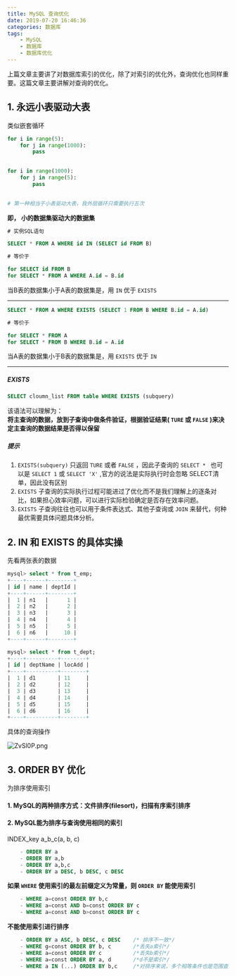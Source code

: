 ```yaml
---
title: MySQL 查询优化
date: 2019-07-20 16:46:36
categories: 数据库
tags: 
    - MySQL
    - 数据库
    - 数据库优化
---
```

上篇文章主要讲了对数据库索引的优化，除了对索引的优化外，查询优化也同样重要。这篇文章主要讲解对查询的优化。

<!--more-->

## 1. 永远小表驱动大表

类似嵌套循环
```python
for i in range(5):
    for j in range(1000):
        pass
        

for i in range(1000):
    for j in range(5):
        pass
        

# 第一种相当于小表驱动大表，我外层循环只需要执行五次
```


**即， 小的数据集驱动大的数据集**

```sql
# 实例SQL语句

SELECT * FROM A WHERE id IN (SELECT id FROM B)

# 等价于

for SELECT id FROM B
for SELECT * FROM A WHERE A.id = B.id
```

当B表的数据集小于A表的数据集是，用 `IN` 优于 `EXISTS`

---
```sql
SELECT * FROM A WHERE EXISTS (SELECT 1 FROM B WHERE B.id = A.id)

# 等价于

for SELECT * FROM A
for SELECT * FROM B WHERE B.id = A.id
```
当A表的数据集小于B表的数据集是，用 `EXISTS` 优于 `IN`

---

##### EXISTS
```sql
SELECT cloumn_list FROM table WHERE EXISTS (subquery)
```

该语法可以理解为：  
**将主查询的数据，放到子查询中做条件验证，根据验证结果( `TURE` 或 `FALSE` )来决定主查询的数据结果是否得以保留**

##### 提示

1. `EXISTS(subquery)` 只返回 `TURE` 或者 `FALSE` ，因此子查询的 `SELECT * ` 也可以是 `SELECT 1` 或 `SELECT 'X'` ,官方的说法是实际执行时会忽略 SELECT清单，因此没有区别
2. `EXISTS` 子查询的实际执行过程可能进过了优化而不是我们理解上的逐条对比，如果担心效率问题，可以进行实际检验确定是否存在效率问题。
3. `EXISTS` 子查询往往也可以用于条件表达式、其他子查询或 `JOIN` 来替代，何种最优需要具体问题具体分析。

## 2. IN 和 EXISTS 的具体实操

先看两张表的数据
```sql
mysql> select * from t_emp;
+----+------+--------+
| id | name | deptId |
+----+------+--------+
|  1 | n1   |      1 |
|  2 | n2   |      2 |
|  3 | n3   |      3 |
|  4 | n4   |      4 |
|  5 | n5   |      5 |
|  6 | n6   |     10 |
+----+------+--------+

mysql> select * from t_dept;
+----+----------+--------+
| id | deptName | locAdd |
+----+----------+--------+
|  1 | d1       | 11     |
|  2 | d2       | 12     |
|  3 | d3       | 13     |
|  4 | d4       | 14     |
|  5 | d5       | 15     |
|  6 | d6       | 16     |
+----+----------+--------+
```

具体的查询操作
 
![ZvSl0P.png](https://s2.ax1x.com/2019/07/19/ZvSl0P.png)

## 3. ORDER BY 优化

为排序使用索引

#### 1. MySQL的两种排序方式：文件排序(filesort)，扫描有序索引排序
#### 2. MySQL能为排序与查询使用相同的索引  

INDEX_key a_b_c(a, b, c)
```sql
    - ORDER BY a
    - ORDER BY a,b
    - ORDER BY a,b,c
    - ORDER BY a DESC, b DESC, c DESC 
```

**如果 `WHERE` 使用索引的最左前缀定义为常量，则 `ORDER BY` 能使用索引**
```sql
    - WHERE a=const ORDER BY b,c
    - WHERE a=const AND b=const ORDER BY c
    - WHERE a=const AND b>const ORDER BY c
```
**不能使用索引进行排序**
```sql
    - ORDER BY a ASC, b DESC, c DESC    /* 排序不一致*/
    - WHERE g=const ORDER BY b, c       /*丢失a索引*/
    - WHERE a=const ORDER BY c          /*丢失b索引*/
    - WHERE a=const ORDER BY a, d       /*d不是索引*/
    - WHERE a IN (...) ORDER BY b,c     /*对排序来说，多个相等条件也是范围查询*/
```
